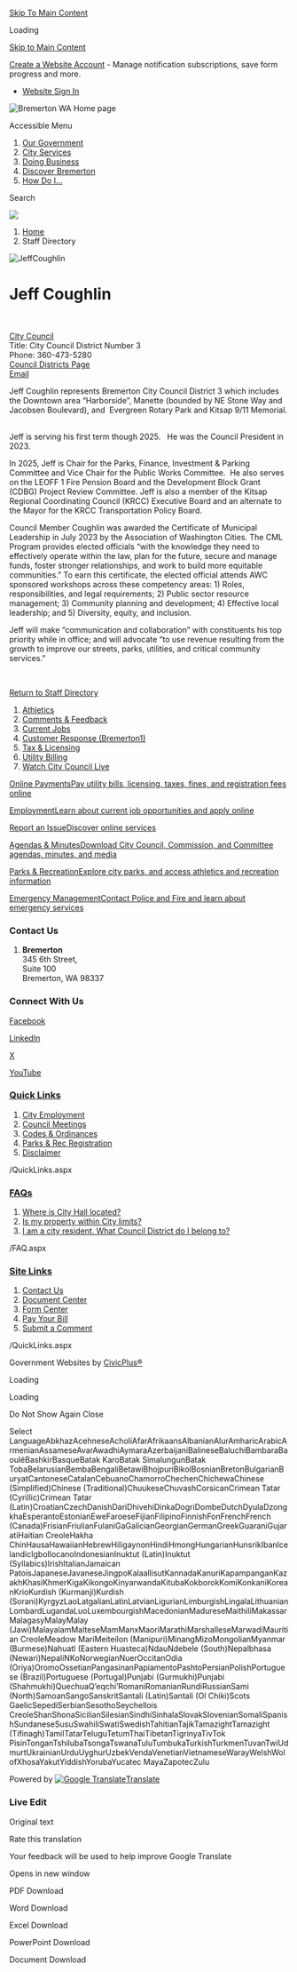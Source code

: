 [Skip To Main Content](https://bremertonwa.gov/Directory.aspx?EID=194%2F)

Loading

[Skip to Main Content](https://bremertonwa.gov/Directory.aspx?EID=194%2F)

[Create a Website Account](https://bremertonwa.gov/MyAccount/ProfileCreate) - Manage notification subscriptions, save form progress and more.   

- [Website Sign In](https://bremertonwa.gov/MyAccount)

![Bremerton WA Home page](https://bremertonwa.gov/ImageRepository/Document?documentID=10696)

Accessible Menu

1. [Our Government](https://bremertonwa.gov/27/Our-Government)
2. [City Services](https://bremertonwa.gov/101/City-Services)
3. [Doing Business](https://bremertonwa.gov/35/Doing-Business)
4. [Discover Bremerton](https://bremertonwa.gov/31/Discover-Bremerton)
5. [How Do I...](https://bremertonwa.gov/9/How-Do-I)

Search

![](https://bremertonwa.gov/ImageRepository/Document?documentID=10786)

1. [Home](https://bremertonwa.gov)
2. Staff Directory

![JeffCoughlin](https://bremertonwa.gov/ImageRepository/Document?documentID=9333)

# Jeff Coughlin

 

[City Council](https://bremertonwa.gov/Directory.aspx?DID=38)  
Title: City Council District Number 3  
Phone: 360-473-5280  
[Council Districts Page](https://bremertonwa.gov/635/Council-Districts)  
[Email](mailto:City.Council@ci.bremerton.wa.us)

Jeff Coughlin represents Bremerton City Council District 3 which includes the Downtown area “Harborside”, Manette (bounded by NE Stone Way and Jacobsen Boulevard), and  Evergreen Rotary Park and Kitsap 9/11 Memorial.   

Jeff is serving his first term though 2025.   He was the Council President in 2023. 

In 2025, Jeff is Chair for the Parks, Finance, Investment &amp; Parking Committee and Vice Chair for the Public Works Committee.  He also serves on the LEOFF 1 Fire Pension Board and the Development Block Grant (CDBG) Project Review Committee. Jeff is also a member of the Kitsap Regional Coordinating Council (KRCC) Executive Board and an alternate to the Mayor for the KRCC Transportation Policy Board.  

Council Member Coughlin was awarded the Certificate of Municipal Leadership in July 2023 by the Association of Washington Cities. The CML Program provides elected officials “with the knowledge they need to effectively operate within the law, plan for the future, secure and manage funds, foster stronger relationships, and work to build more equitable communities.” To earn this certificate, the elected official attends AWC sponsored workshops across these competency areas: 1) Roles, responsibilities, and legal requirements; 2) Public sector resource management; 3) Community planning and development; 4) Effective local leadership; and 5) Diversity, equity, and inclusion.  

Jeff will make “communication and collaboration” with constituents his top priority while in office; and will advocate “to use revenue resulting from the growth to improve our streets, parks, utilities, and critical community services.” 

 

[Return to Staff Directory](https://bremertonwa.gov/Directory.aspx)

1. [Athletics](https://bremertonwa.gov/249/Athletics)
2. [Comments &amp; Feedback](https://bremertonwa.gov/FormCenter/General-7/Comment-Form-49)
3. [Current Jobs](https://bremertonwa.gov/169/Current-Jobs)
4. [Customer Response (Bremerton1)](https://bremerton1.bremertonwa.gov)
5. [Tax &amp; Licensing](https://bremertonwa.gov/419/Tax-License-Division)
6. [Utility Billing](https://bremertonwa.gov/524/Utility-Billing)
7. [Watch City Council Live](https://bremertonwa.gov/1077/Watch-City-Council-Live)

[Online PaymentsPay utility bills, licensing, taxes, fines, and registration fees online](https://bremertonwa.gov/137/Online-Payments)

[EmploymentLearn about current job opportunities and apply online](https://bremertonwa.gov/169/Current-Jobs)

[Report an IssueDiscover online services](https://bremertonwa.gov/869/Online-Services)

[Agendas &amp; MinutesDownload City Council, Commission, and Committee agendas, minutes, and media](https://bremertonwa.gov/868/Agendas-Minutes)

[Parks &amp; RecreationExplore city parks, and access athletics and recreation information](https://bremertonwa.gov/210/Parks-Recreation)

[Emergency ManagementContact Police and Fire and learn about emergency services](https://bremertonwa.gov/166/Emergency-Management)

### Contact Us

1. **Bremerton**  
   345 6th Street,  
   Suite 100  
   Bremerton, WA 98337

### Connect With Us

[Facebook](https://bremertonwa.gov/facebook)

[LinkedIn](https://bremertonwa.gov/linkedin)

[X](https://bremertonwa.gov/twitter)

[YouTube](https://bremertonwa.gov/youtube)

### [Quick Links](https://bremertonwa.gov/QuickLinks.aspx?CID=178)

1. [City Employment](https://bremertonwa.gov/169/Current-Jobs)
2. [Council Meetings](https://bremertonwa.gov/691/Council-Meetings)
3. [Codes &amp; Ordinances](https://bremertonwa.gov/148/Codes-Ordinances)
4. [Parks &amp; Rec Registration](https://bremertonwa.gov/274/Registration)
5. [Disclaimer](https://bremertonwa.gov/125/Disclaimer)

/QuickLinks.aspx

### [FAQs](https://bremertonwa.gov/Faq.aspx?TID=15)

1. [Where is City Hall located?](https://bremertonwa.gov/Faq.aspx?QID=155)
2. [Is my property within City limits?](https://bremertonwa.gov/Faq.aspx?QID=162)
3. [I am a city resident. What Council District do I belong to?](https://bremertonwa.gov/Faq.aspx?QID=163)

/FAQ.aspx

### [Site Links](https://bremertonwa.gov/QuickLinks.aspx?CID=130)

1. [Contact Us](https://bremertonwa.gov/directory.aspx)
2. [Document Center](https://bremertonwa.gov/DocumentCenter)
3. [Form Center](https://bremertonwa.gov/FormCenter)
4. [Pay Your Bill](https://bremertonwa.gov/137/Online-Payments)
5. [Submit a Comment](https://bremertonwa.gov/FormCenter/General-7/Comment-Form-49)

/QuickLinks.aspx

Government Websites by [CivicPlus®](https://connect.civicplus.com/referral)

Loading

Loading

Do Not Show Again Close

Select LanguageAbkhazAcehneseAcholiAfarAfrikaansAlbanianAlurAmharicArabicArmenianAssameseAvarAwadhiAymaraAzerbaijaniBalineseBaluchiBambaraBaouléBashkirBasqueBatak KaroBatak SimalungunBatak TobaBelarusianBembaBengaliBetawiBhojpuriBikolBosnianBretonBulgarianBuryatCantoneseCatalanCebuanoChamorroChechenChichewaChinese (Simplified)Chinese (Traditional)ChuukeseChuvashCorsicanCrimean Tatar (Cyrillic)Crimean Tatar (Latin)CroatianCzechDanishDariDhivehiDinkaDogriDombeDutchDyulaDzongkhaEsperantoEstonianEweFaroeseFijianFilipinoFinnishFonFrenchFrench (Canada)FrisianFriulianFulaniGaGalicianGeorgianGermanGreekGuaraniGujaratiHaitian CreoleHakha ChinHausaHawaiianHebrewHiligaynonHindiHmongHungarianHunsrikIbanIcelandicIgboIlocanoIndonesianInuktut (Latin)Inuktut (Syllabics)IrishItalianJamaican PatoisJapaneseJavaneseJingpoKalaallisutKannadaKanuriKapampanganKazakhKhasiKhmerKigaKikongoKinyarwandaKitubaKokborokKomiKonkaniKoreanKrioKurdish (Kurmanji)Kurdish (Sorani)KyrgyzLaoLatgalianLatinLatvianLigurianLimburgishLingalaLithuanianLombardLugandaLuoLuxembourgishMacedonianMadureseMaithiliMakassarMalagasyMalayMalay (Jawi)MalayalamMalteseMamManxMaoriMarathiMarshalleseMarwadiMauritian CreoleMeadow MariMeiteilon (Manipuri)MinangMizoMongolianMyanmar (Burmese)Nahuatl (Eastern Huasteca)NdauNdebele (South)Nepalbhasa (Newari)NepaliNKoNorwegianNuerOccitanOdia (Oriya)OromoOssetianPangasinanPapiamentoPashtoPersianPolishPortuguese (Brazil)Portuguese (Portugal)Punjabi (Gurmukhi)Punjabi (Shahmukhi)QuechuaQʼeqchiʼRomaniRomanianRundiRussianSami (North)SamoanSangoSanskritSantali (Latin)Santali (Ol Chiki)Scots GaelicSepediSerbianSesothoSeychellois CreoleShanShonaSicilianSilesianSindhiSinhalaSlovakSlovenianSomaliSpanishSundaneseSusuSwahiliSwatiSwedishTahitianTajikTamazightTamazight (Tifinagh)TamilTatarTeluguTetumThaiTibetanTigrinyaTivTok PisinTonganTshilubaTsongaTswanaTuluTumbukaTurkishTurkmenTuvanTwiUdmurtUkrainianUrduUyghurUzbekVendaVenetianVietnameseWarayWelshWolofXhosaYakutYiddishYorubaYucatec MayaZapotecZulu

Powered by [![Google Translate](https://www.gstatic.com/images/branding/googlelogo/1x/googlelogo_color_42x16dp.png)Translate](https://translate.google.com)

### Live Edit

Original text

Rate this translation

Your feedback will be used to help improve Google Translate

Opens in new window

PDF Download

Word Download

Excel Download

PowerPoint Download

Document Download